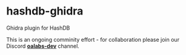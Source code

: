 # hashdb-ghidra
Ghidra plugin for HashDB

This is an ongoing comminity effort - for collaboration please join our Discord [**oalabs-dev**](https://discord.gg/cw4U3WHvpn) channel.

